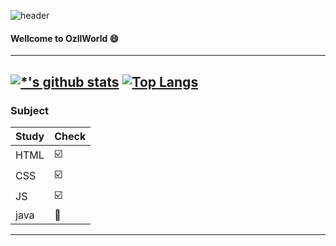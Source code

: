 ![header](https://capsule-render.vercel.app/api?type=rounded&color=gradient&text=%20OzlltoCat%20&&animation=blink)
#### Wellcome to OzllWorld :smile:
---
[![*'s github stats](https://github-readme-stats.vercel.app/api?username=qkrp0215)](https://github.com/qkrp0215) 
[![Top Langs](https://github-readme-stats.vercel.app/api/top-langs/?username=qkrp0215&layout=compact)](https://github.com/qkrp0215/github-readme-stats)
---
### Subject
|Study|Check|
|--|--|
|HTML|:ballot_box_with_check:|
|CSS|:ballot_box_with_check:|
|JS|:ballot_box_with_check:|
|java|:black_square_button:|

---



